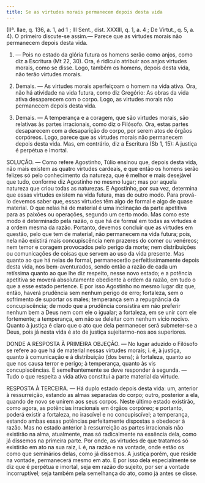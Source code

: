 ```yaml
---
title: Se as virtudes morais permanecem depois desta vida
---
```


(IIª. lIae, q. 136, a. 1, ad 1 ; III Sent., dist. XXXIII, q. 1, a. 4 ; De Virtut., q. 5, a. 4).
  O primeiro discute-se assim.— Parece que as virtudes morais não permanecem depois desta vida.  

1. — Pois no estado da glória futura os homens serão como anjos, como diz a Escritura (Mt 22, 30). Ora, é ridículo atribuir aos anjos virtudes morais, como se disse. Logo, também os homens, depois desta vida, não terão virtudes morais.  

2. Demais. — As virtudes morais aperfeiçoam o homem na vida ativa. Ora, não há atividade na vida futura, como diz Gregório: As obras da vida ativa desaparecem com o corpo. Logo, as virtudes morais não permanecem depois desta vida.  

3. Demais. — A temperança e a coragem, que são virtudes morais, são relativas às partes irracionais, como diz o Filósofo. Ora, estas partes desaparecem com a desaparição do corpo, por serem atos de órgãos corpóreos. Logo, parece que as virtudes morais não permanecem depois desta vida.  Mas, em contrário, diz a Escritura (Sb 1, 15): A justiça é perpétua e imortal.  

SOLUÇÃO. — Como refere Agostinho, Túlio ensinou que, depois desta vida, não mais existem as quatro virtudes cardeais, e que então os homens serão felizes só pelo conhecimento da natureza, que é melhor e mais desejável que tudo, conforme diz Agostinho no mesmo lugar; mas por aquela natureza que criou todas as naturezas. E Agostinho, por sua vez, determina que essas virtudes existem na vida futura, mas de outro modo.  Para prová-lo devemos saber que, essas virtudes têm algo de formal e algo de quase material. O que nelas há de material é uma inclinação da parte apetitiva para as paixões ou operações, segundo um certo modo. Mas como este modo é determinado pela razão, o que há de formal em todas as virtudes é a ordem mesma da razão.  Portanto, devemos concluir que as virtudes em questão, pelo que tem de material, não permanecem na vida futura; pois, nela não existirá mais concupiscência nem prazeres do comer ou venéreos; nem temor e coragem provocados pelo perigo da morte; nem distribuições ou comunicações de coisas que servem ao uso da vida presente. Mas quanto ao que há nelas de formal, permanecerão perfeitíssimamente depois desta vida, nos bem-aventurados, sendo então a razão de cada um retíssima quanto ao que lhe diz respeito, nesse novo estado; e a potência apetitiva se moverá absolutamente obediente à ordem da razão, em tudo o que a esse estado pertence. E por isso Agostinho no mesmo lugar diz que, então, haverá prudência sem nenhum perigo de erro; fortaleza, sem o sofrimento de suportar os males; temperança sem a repugnância da concupiscência; de modo que a prudência consistira em não preferir nenhum bem a Deus nem com ele o igualar; a fortaleza, em se unir com ele fortemente; a temperança, em não se deleitar com nenhum vício nocivo. Quanto à justiça é claro que o ato que dela permanecer será submeter-se a Deus, pois já nesta vida é ato de justiça sujeitarmo-nos aos superiores. 

DONDE A RESPOSTA À PRIMEIRA OBJEÇÃO. — No lugar aduzido o Filósofo se refere ao que há de material nessas virtudes morais; i. é, à justiça, quanto à comunicação e à distribuição (dos bens); à fortaleza, quanto ao que nos causa terror e perigo; à temperança, quanto às vis concupiscências.  E semelhantemente se deve responder à segunda. — Tudo o que respeita a vida ativa constitui a parte material da virtude.  

RESPOSTA À TERCEIRA. — Há duplo estado depois desta vida: um, anterior à ressurreição, estando as almas separadas do corpo; outro, posterior a ela, quando de novo se unirem aos seus corpos. Neste último estado existirão, como agora, as potências irracionais em órgãos corpóreo; e portanto, poderá existir a fortaleza, no irascível e no concupiscível; a temperança, estando ambas essas potências perfeitamente dispostas a obedecer à razão. Mas no estado anterior à ressurreição as partes irracionais não existirão na alma, atualmente, mas só radicalmente na essência dela, como já dissemos na primeira parte. Por onde, as virtudes de que tratamos só existirão em ato na sua raiz, i. é, na razão e na vontade, onde estão os como que seminários delas, como já dissemos. A justiça porém, que reside na vontade, permanecerá mesmo em ato. E por isso dela especialmente se diz que é perpétua e imortal, seja em razão do sujeito, por ser a vontade incorruptível; seja também pela semelhança do ato, como já antes se disse.